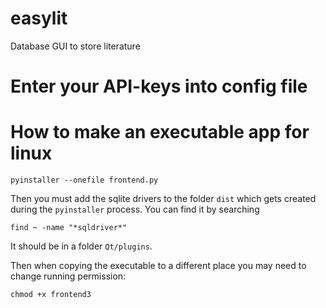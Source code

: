 # easylit
Database  GUI to store literature

# Enter your API-keys into config file

# How to make an executable app for linux

```pyinstaller --onefile frontend.py```

Then you must add the sqlite drivers to the folder `dist` which gets created during the `pyinstaller` process.
You can find it by searching

```find ~ -name "*sqldriver*"```

It should be in a folder `Qt/plugins`.

Then when copying the executable to a different place you may need to change running permission:

```chmod +x frontend3```
